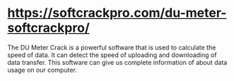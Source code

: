 # https://softcrackpro.com/du-meter-softcrackpro/
The DU Meter Crack is a powerful software that is used to calculate the speed of data. It can detect the speed of uploading and downloading of data transfer. This software can give us complete information of about data usage on our computer.
